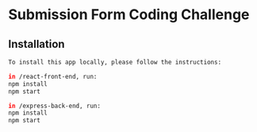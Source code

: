 # Submission Form Coding Challenge

## Installation
```bash
To install this app locally, please follow the instructions:

in /react-front-end, run:
npm install
npm start

in /express-back-end, run:
npm install
npm start
```
